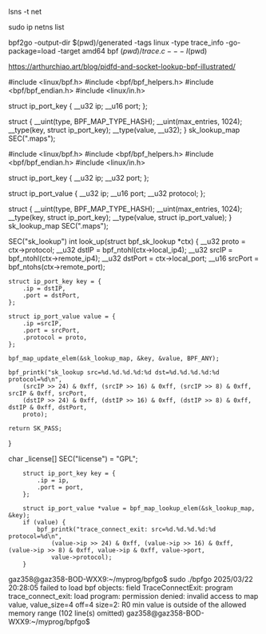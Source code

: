 lsns -t net


sudo ip netns list


bpf2go -output-dir $(pwd)/generated -tags linux -type trace_info -go-package=load -target amd64 bpf $(pwd)/trace.c -- -I$(pwd)


https://arthurchiao.art/blog/pidfd-and-socket-lookup-bpf-illustrated/


#include <linux/bpf.h>
#include <bpf/bpf_helpers.h>
#include <bpf/bpf_endian.h>
#include <linux/in.h>

struct ip_port_key {
    __u32 ip;
    __u16 port;
};

struct {
    __uint(type, BPF_MAP_TYPE_HASH);
    __uint(max_entries, 1024);
    __type(key, struct ip_port_key);
    __type(value, __u32);
} sk_lookup_map SEC(".maps");

#include <linux/bpf.h>
#include <bpf/bpf_helpers.h>
#include <bpf/bpf_endian.h>
#include <linux/in.h>

struct ip_port_key {
    __u32 ip;
    __u32 port;
};

struct ip_port_value {
    __u32 ip;
    __u16 port;
    __u32 protocol;
};

struct {
    __uint(type, BPF_MAP_TYPE_HASH);
    __uint(max_entries, 1024);
    __type(key, struct ip_port_key);
    __type(value, struct ip_port_value);
} sk_lookup_map SEC(".maps");

SEC("sk_lookup")
int look_up(struct bpf_sk_lookup *ctx) {
    __u32 proto = ctx->protocol;
    __u32 dstIP = bpf_ntohl(ctx->local_ip4);
    __u32 srcIP = bpf_ntohl(ctx->remote_ip4);
    __u32 dstPort = ctx->local_port;
    __u16 srcPort = bpf_ntohs(ctx->remote_port);

    struct ip_port_key key = {
        .ip = dstIP,
        .port = dstPort,
    };

    struct ip_port_value value = {
        .ip =srcIP,
        .port = srcPort,
        .protocol = proto,
    };

    bpf_map_update_elem(&sk_lookup_map, &key, &value, BPF_ANY);

    bpf_printk("sk_lookup src=%d.%d.%d.%d:%d dst=%d.%d.%d.%d:%d protocol=%d\n", 
        (srcIP >> 24) & 0xff, (srcIP >> 16) & 0xff, (srcIP >> 8) & 0xff, srcIP & 0xff, srcPort,
        (dstIP >> 24) & 0xff, (dstIP >> 16) & 0xff, (dstIP >> 8) & 0xff, dstIP & 0xff, dstPort,
        proto);
    
    return SK_PASS;
}

char _license[] SEC("license") = "GPL";



        struct ip_port_key key = {
            .ip = ip,
            .port = port,
        };

        struct ip_port_value *value = bpf_map_lookup_elem(&sk_lookup_map, &key);
        if (value) {
            bpf_printk("trace_connect_exit: src=%d.%d.%d.%d:%d protocol=%d\n", 
                (value->ip >> 24) & 0xff, (value->ip >> 16) & 0xff, (value->ip >> 8) & 0xff, value->ip & 0xff, value->port,
                value->protocol);
        }



gaz358@gaz358-BOD-WXX9:~/myprog/bpfgo$ sudo ./bpfgo
2025/03/22 20:28:05 failed to load bpf objects: field TraceConnectExit: program trace_connect_exit: load program: permission denied: invalid access to map value, value_size=4 off=4 size=2: R0 min value is outside of the allowed memory range (102 line(s) omitted)
gaz358@gaz358-BOD-WXX9:~/myprog/bpfgo$ 


